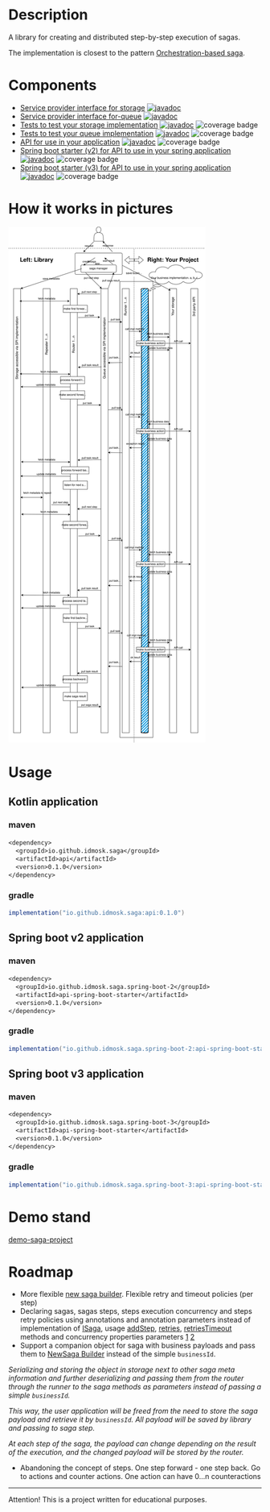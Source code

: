 # Description

A library for creating and distributed step-by-step execution of sagas.

The implementation is closest to the pattern
[Orchestration-based saga](https://microservices.io/patterns/data/saga.html#example-orchestration-based-saga).

# Components

- [Service provider interface for storage](spi-storage) [![javadoc](https://javadoc.io/badge2/io.github.idmosk.saga/spi-storage/javadoc.svg)](https://javadoc.io/doc/io.github.idmosk.saga/spi-storage)
- [Service provider interface for-queue](spi-queue) [![javadoc](https://javadoc.io/badge2/io.github.idmosk.saga/spi-queue/javadoc.svg)](https://javadoc.io/doc/io.github.idmosk.saga/spi-queue)
- [Tests to test your storage implementation](spi-storage-test) [![javadoc](https://javadoc.io/badge2/io.github.idmosk.saga/spi-storage-test/javadoc.svg)](https://javadoc.io/doc/io.github.idmosk.saga/spi-storage-test) ![coverage badge](https://img.shields.io/endpoint?url=https://gist.githubusercontent.com/idmosk/4db605570a25e36c5611e58a07edbb80/raw/saga-project-coverage-spi-storage-test-badge.json)
- [Tests to test your queue implementation](spi-queue-test) [![javadoc](https://javadoc.io/badge2/io.github.idmosk.saga/spi-queue-test/javadoc.svg)](https://javadoc.io/doc/io.github.idmosk.saga/spi-queue-test) ![coverage badge](https://img.shields.io/endpoint?url=https://gist.githubusercontent.com/idmosk/4db605570a25e36c5611e58a07edbb80/raw/saga-project-coverage-spi-queue-test-badge.json)
- [API for use in your application](api) [![javadoc](https://javadoc.io/badge2/io.github.idmosk.saga/api/javadoc.svg)](https://javadoc.io/doc/io.github.idmosk.saga/api) ![coverage badge](https://img.shields.io/endpoint?url=https://gist.githubusercontent.com/idmosk/4db605570a25e36c5611e58a07edbb80/raw/saga-project-coverage-api-badge.json)
- [Spring boot starter (v2) for API to use in your spring application](api-spring-boot-starter-v2) [![javadoc](https://javadoc.io/badge2/io.github.idmosk.saga.spring-boot-2/api-spring-boot-starter/javadoc.svg)](https://javadoc.io/doc/io.github.idmosk.saga.spring-boot-2/api-spring-boot-starter) ![coverage badge](https://img.shields.io/endpoint?url=https://gist.githubusercontent.com/idmosk/4db605570a25e36c5611e58a07edbb80/raw/saga-project-coverage-api-spring-boot-starter-v2-badge.json)
- [Spring boot starter (v3) for API to use in your spring application](api-spring-boot-starter-v3) [![javadoc](https://javadoc.io/badge2/io.github.idmosk.saga.spring-boot-3/api-spring-boot-starter/javadoc.svg)](https://javadoc.io/doc/io.github.idmosk.saga.spring-boot-3/api-spring-boot-starter) ![coverage badge](https://img.shields.io/endpoint?url=https://gist.githubusercontent.com/idmosk/4db605570a25e36c5611e58a07edbb80/raw/saga-project-coverage-api-spring-boot-starter-v3-badge.json)

# How it works in pictures

<img src="./saga.svg">

# Usage

## Kotlin application

### maven

```maven
<dependency>
  <groupId>io.github.idmosk.saga</groupId>
  <artifactId>api</artifactId>
  <version>0.1.0</version>
</dependency>
```

### gradle

```gradle
implementation("io.github.idmosk.saga:api:0.1.0")
```

## Spring boot v2 application

### maven

```maven
<dependency>
  <groupId>io.github.idmosk.saga.spring-boot-2</groupId>
  <artifactId>api-spring-boot-starter</artifactId>
  <version>0.1.0</version>
</dependency>
```

### gradle

```gradle
implementation("io.github.idmosk.saga.spring-boot-2:api-spring-boot-starter:0.1.0")
```

## Spring boot v3 application

### maven

```maven
<dependency>
  <groupId>io.github.idmosk.saga.spring-boot-3</groupId>
  <artifactId>api-spring-boot-starter</artifactId>
  <version>0.1.0</version>
</dependency>
```

### gradle

```gradle
implementation("io.github.idmosk.saga.spring-boot-3:api-spring-boot-starter:0.1.0")
```

# Demo stand

[demo-saga-project](http://github.com/idmosk/demo-saga-project/tree/master)

# Roadmap

- More flexible [new saga builder](io.github.idmosk.saga.api.creator.NewSaga.Builder). Flexible retry and timeout policies (per step)
- Declaring sagas, sagas steps, steps execution concurrency and steps retry policies using annotations and annotation parameters instead of implementation of [ISaga](io.github.idmosk.saga.api.ISaga), usage [addStep](io.github.idmosk.saga.api.creator.NewSaga.Builder.addStep), [retries](io.github.idmosk.saga.api.creator.NewSaga.Builder.retries), [retriesTimeout](io.github.idmosk.saga.api.creator.NewSaga.Builder.retriesTimeout) methods and concurrency properties parameters [1](api-spring-boot-starter-v2/README.md:24) [2](api-spring-boot-starter-v2/README.md:27)
- Support a companion object for saga with business payloads and pass them to [NewSaga Builder](io.github.idmosk.saga.api.creator.NewSaga.Builder) instead of the simple `businessId`.

*Serializing and storing the object in storage next to other saga meta information and further deserializing and passing them from the router through the runner to the saga methods as parameters instead of passing a simple `businessId`.*

*This way, the user application will be freed from the need to store the saga payload and retrieve it by `businessId`. All payload will be saved by library and passing to saga step.*

*At each step of the saga, the payload can change depending on the result of the execution, and the changed payload will be stored by the router.*

- Abandoning the concept of steps. One step forward - one step back. Go to actions and counter actions. One action can have 0...n counteractions

---

Attention! This is a project written for educational purposes.
